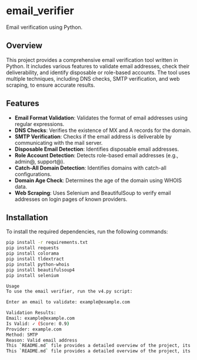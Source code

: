
# email_verifier

Email verification using Python.

## Overview

This project provides a comprehensive email verification tool written in Python. It includes various features to validate email addresses, check their deliverability, and identify disposable or role-based accounts. The tool uses multiple techniques, including DNS checks, SMTP verification, and web scraping, to ensure accurate results.

## Features

- **Email Format Validation**: Validates the format of email addresses using regular expressions.
- **DNS Checks**: Verifies the existence of MX and A records for the domain.
- **SMTP Verification**: Checks if the email address is deliverable by communicating with the mail server.
- **Disposable Email Detection**: Identifies disposable email addresses.
- **Role Account Detection**: Detects role-based email addresses (e.g., admin@, support@).
- **Catch-All Domain Detection**: Identifies domains with catch-all configurations.
- **Domain Age Check**: Determines the age of the domain using WHOIS data.
- **Web Scraping**: Uses Selenium and BeautifulSoup to verify email addresses on login pages of known providers.

## Installation

To install the required dependencies, run the following commands:

```sh
pip install -r requirements.txt
pip install requests
pip install colorama
pip install tldextract
pip install python-whois
pip install beautifulsoup4
pip install selenium

Usage
To use the email verifier, run the v4.py script:

Enter an email to validate: example@example.com

Validation Results:
Email: example@example.com
Is Valid: ✓ (Score: 0.9)
Provider: example.com
Method: SMTP
Reason: Valid email address
This `README.md` file provides a detailed overview of the project, its features, installation instructions, usage examples, and contribution guidelines. Feel free to modify it as needed to better fit your project.
This `README.md` file provides a detailed overview of the project, its features, installation instructions, usage examples, and contribution guidelines. Feel free to modify it as needed to better fit your project.
